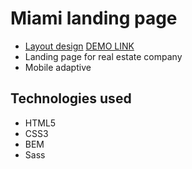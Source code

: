 # Miami landing page
- [Layout design](https://www.figma.com/file/nHz8bflIwJaWP3P99vKTH5/miami_home_new?node-id=0%3A2) [DEMO LINK](https://germandolia.github.io/layout_miami/)
- Landing page for real estate company
- Mobile adaptive

## Technologies used
- HTML5
- CSS3
- BEM
- Sass

